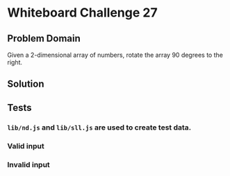 # Whiteboard Challenge 27

  ## Problem Domain
  
  Given a 2-dimensional array of numbers, rotate the array 90 degrees to the right.

 
  ## Solution
  
  ## Tests

  ### ```lib/nd.js``` and ```lib/sll.js``` are used to create test data.
  
  ### Valid input
     

  ### Invalid input

   
    